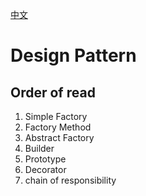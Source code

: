 [中文](./readme-zh_CN.md)
# Design Pattern
## Order of read
1. Simple Factory
2. Factory Method
3. Abstract Factory
4. Builder
5. Prototype
6. Decorator
7. chain of responsibility